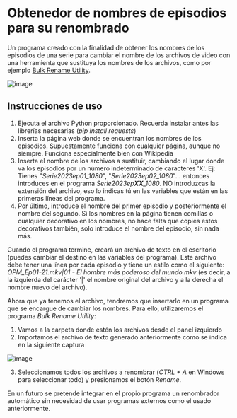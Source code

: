 # Obtenedor de nombres de episodios para su renombrado
Un programa creado con la finalidad de obtener los nombres de los episodios de una serie para cambiar el nombre de los archivos de video con una herramienta que sustituya los nombres de los archivos, como por ejemplo <a href="https://www.bulkrenameutility.co.uk">Bulk Rename Utility</a>.

![image](https://github.com/Sauleteh/obtenedor-nombres-episodios-para-renombrado/assets/22859905/81ab1519-6cd3-41b7-9e6b-18104b8977e1)

## Instrucciones de uso
1. Ejecuta el archivo Python proporcionado. Recuerda instalar antes las librerías necesarias (*pip install requests*)
2. Inserta la página web donde se encuentran los nombres de los episodios. Supuestamente funciona con cualquier página, aunque no siempre. Funciona especialmente bien con Wikipedia
3. Inserta el nombre de los archivos a sustituir, cambiando el lugar donde va los episodios por un número indeterminado de caracteres 'X'. Ej: Tienes "*Serie2023ep01_1080*", "*Serie2023ep02_1080*"... entonces introduces en el programa *Serie2023ep**XX**_1080*. NO introduzcas la extensión del archivo, eso lo indicas tú en las variables que están en las primeras líneas del programa.
4. Por último, introduce el nombre del primer episodio y posteriormente el nombre del segundo. Si los nombres en la página tienen comillas o cualquier decorativo en los nombres, no hace falta que copies estos decorativos también, solo introduce el nombre del episodio, sin nada más.

Cuando el programa termine, creará un archivo de texto en el escritorio (puedes cambiar el destino en las variables del programa). Este archivo debe tener una línea por cada episodio y tiene un estilo como el siguiente: *OPM_Ep01-21.mkv|01 - El hombre más poderoso del mundo.mkv* (es decir, a la izquierda del carácter '|' el nombre original del archivo y a la derecha el nombre nuevo del archivo).

Ahora que ya tenemos el archivo, tendremos que insertarlo en un programa que se encargue de cambiar los nombres. Para ello, utilizaremos el programa *Bulk Rename Utility*:
1. Vamos a la carpeta donde estén los archivos desde el panel izquierdo
2. Importamos el archivo de texto generado anteriormente como se indica en la siguiente captura

![image](https://github.com/Sauleteh/obtenedor-nombres-episodios-para-renombrado/assets/22859905/6881c2ca-5e65-4c60-9133-dfe5e06b1209)

3. Seleccionamos todos los archivos a renombrar (*CTRL + A* en Windows para seleccionar todo) y presionamos el botón *Rename*.

En un futuro se pretende integrar en el propio programa un renombrador automático sin necesidad de usar programas externos como el usado anteriormente.
